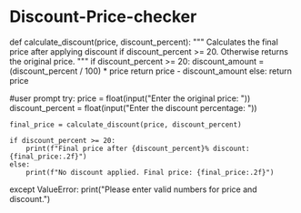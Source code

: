 # Discount-Price-checker

def calculate_discount(price, discount_percent):
    """
    Calculates the final price after applying discount if discount_percent >= 20.
    Otherwise returns the original price.
    """
    if discount_percent >= 20:
        discount_amount = (discount_percent / 100) * price
        return price - discount_amount
    else:
        return price


#user prompt
try:
    price = float(input("Enter the original price: "))
    discount_percent = float(input("Enter the discount percentage: "))

    final_price = calculate_discount(price, discount_percent)

    if discount_percent >= 20:
        print(f"Final price after {discount_percent}% discount: {final_price:.2f}")
    else:
        print(f"No discount applied. Final price: {final_price:.2f}")

except ValueError:
    print("Please enter valid numbers for price and discount.")
